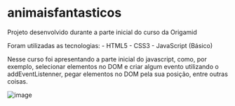 # animaisfantasticos
Projeto desenvolvido durante a parte inicial do curso da Origamid

Foram utilizadas as tecnologias:
    - HTML5
    - CSS3
    - JavaScript (Básico)
    
Nesse curso foi apresentando a parte inicial do javascript, como, por exemplo, selecionar elementos no DOM e criar algum evento utilizando o addEventListenner,
pegar elementos no DOM pela sua posição, entre outras coisas.

![image](https://user-images.githubusercontent.com/88164837/177858031-7f9bf658-7869-4c2e-bf49-b28f91eb4ad8.png)
